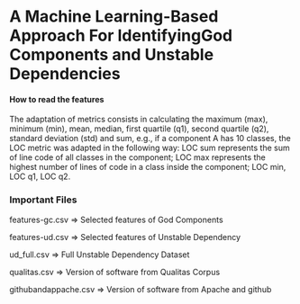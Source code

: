 # A Machine Learning-Based Approach For IdentifyingGod Components and Unstable Dependencies



#### How to read the features

The adaptation of metrics consists in calculating the maximum (max), minimum (min),
mean, median, first quartile (q1), second quartile (q2), standard deviation (std)
and sum, e.g., if a component A has 10 classes, the LOC metric was adapted
in the following way: LOC sum represents the sum of line code of all classes in
the component; LOC max represents the highest number of lines of code in a
class inside the component; LOC min, LOC q1, LOC q2.


### Important Files

features-gc.csv       => Selected features of God Components

features-ud.csv       => Selected features of Unstable Dependency

ud_full.csv           => Full Unstable Dependency Dataset

qualitas.csv          => Version of software from Qualitas Corpus

githubandappache.csv  => Version of software from Apache and github
